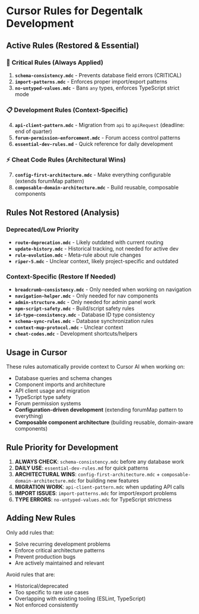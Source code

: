 # Cursor Rules for Degentalk Development

## Active Rules (Restored & Essential)

### 🚨 **Critical Rules** (Always Applied)
1. **`schema-consistency.mdc`** - Prevents database field errors (CRITICAL)
2. **`import-patterns.mdc`** - Enforces proper import/export patterns
3. **`no-untyped-values.mdc`** - Bans `any` types, enforces TypeScript strict mode

### 📋 **Development Rules** (Context-Specific)
4. **`api-client-pattern.mdc`** - Migration from `api` to `apiRequest` (deadline: end of quarter)
5. **`forum-permission-enforcement.mdc`** - Forum access control patterns
6. **`essential-dev-rules.md`** - Quick reference for daily development

### ⚡ **Cheat Code Rules** (Architectural Wins)
7. **`config-first-architecture.mdc`** - Make everything configurable (extends forumMap pattern)
8. **`composable-domain-architecture.mdc`** - Build reusable, composable components

## Rules Not Restored (Analysis)

### Deprecated/Low Priority
- **`route-deprecation.mdc`** - Likely outdated with current routing
- **`update-history.mdc`** - Historical tracking, not needed for active dev
- **`rule-evolution.mdc`** - Meta-rule about rule changes
- **`riper-5.mdc`** - Unclear context, likely project-specific and outdated

### Context-Specific (Restore If Needed)
- **`breadcrumb-consistency.mdc`** - Only needed when working on navigation
- **`navigation-helper.mdc`** - Only needed for nav components
- **`admin-structure.mdc`** - Only needed for admin panel work
- **`npm-script-safety.mdc`** - Build/script safety rules
- **`id-type-consistency.mdc`** - Database ID type consistency
- **`schema-sync-rules.mdc`** - Database synchronization rules
- **`context-mup-protocol.mdc`** - Unclear context
- **`cheat-codes.mdc`** - Development shortcuts/helpers

## Usage in Cursor

These rules automatically provide context to Cursor AI when working on:
- Database queries and schema changes
- Component imports and architecture
- API client usage and migration
- TypeScript type safety
- Forum permission systems
- **Configuration-driven development** (extending forumMap pattern to everything)
- **Composable component architecture** (building reusable, domain-aware components)

## Rule Priority for Development

1. **ALWAYS CHECK**: `schema-consistency.mdc` before any database work
2. **DAILY USE**: `essential-dev-rules.md` for quick patterns
3. **ARCHITECTURAL WINS**: `config-first-architecture.mdc` + `composable-domain-architecture.mdc` for building new features
4. **MIGRATION WORK**: `api-client-pattern.mdc` when updating API calls
5. **IMPORT ISSUES**: `import-patterns.mdc` for import/export problems
6. **TYPE ERRORS**: `no-untyped-values.mdc` for TypeScript strictness

## Adding New Rules

Only add rules that:
- Solve recurring development problems
- Enforce critical architecture patterns
- Prevent production bugs
- Are actively maintained and relevant

Avoid rules that are:
- Historical/deprecated
- Too specific to rare use cases
- Overlapping with existing tooling (ESLint, TypeScript)
- Not enforced consistently